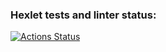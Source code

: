 ### Hexlet tests and linter status:
[![Actions Status](https://github.com/MakarovOY/java-project-99/actions/workflows/hexlet-check.yml/badge.svg)](https://github.com/MakarovOY/java-project-99/actions)